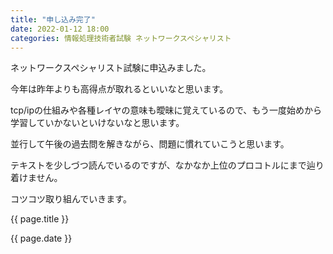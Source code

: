 ```yaml
---
title: "申し込み完了"
date: 2022-01-12 18:00
categories: 情報処理技術者試験 ネットワークスペシャリスト
---  
```

<p>ネットワークスペシャリスト試験に申込みました。</p>
<p>今年は昨年よりも高得点が取れるといいなと思います。</p>
<p>tcp/ipの仕組みや各種レイヤの意味も曖昧に覚えているので、もう一度始めから学習していかないといけないなと思います。</p>
<p>並行して午後の過去問を解きながら、問題に慣れていこうと思います。</p>
<p>テキストを少しづつ読んでいるのですが、なかなか上位のプロコトルにまで辿り着けません。</p>
<p>コツコツ取り組んでいきます。</p>

<p>{{ page.title }}</p>
<p>{{ page.date }}</p>